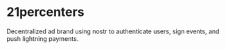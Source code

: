 # 21percenters
Decentralized ad brand using nostr to authenticate users, sign events, and push lightning payments.
